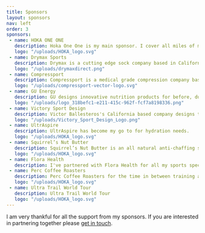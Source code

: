 ```yaml
---
title: Sponsors
layout: sponsors
nav: left
order: 3
sponsors:
 - name: HOKA ONE ONE
   description: Hoka One One is my main sponsor. I cover all miles of my training and racing in a wide array of neutral shoes in the line. My favorite Hoka One One shoes are the Clifton, Clayton, Bondi, Speedgoat, Challenger ATR, Tracer, and Speed Instinct. The Ora Slide is my favorite recovery footwear.
   logo: "/uploads/HOKA_logo.svg"
 - name: Drymax Sports
   description: Drymax is a cutting edge sock company based in California. The socks have unique technology that keeps the feet dry, comfortable, and blister free in all conditions. Try the Max Protection Running and Hot Weather Running models.
   logo: "/uploads/drymaxdirect.png"
 - name: Compressport
   description: Compressport is a medical grade compression company based in Switzerland. I wear the R2 Calf Sleeves while training, racing, and recovering.
   logo: "/uploads/compressport-vector-logo.svg"
 - name: GU Energy
   description: GU designs innovative nutrition products for before, during, and after competition. I use the Roctane Gels and Sportsdrink during training and racing. The new Stroopwaffel is a perfect pre-activity snack. The Blueberry Pomegranate Chews are my favorite solid food during activity.
   logo: "/uploads/logo_318befc1-e211-415c-962f-fcf7a8198336.png"
 - name: Victory Sport Design
   description: Victor Ballesteros's California based company designs the highest quality travel and "drop" bags. The bags come in many sizes, designed to be used both on and off the race course. The Bear III and Grizzly pair very well as travel bags during air travel.
   logo: "/uploads/Victory_Sport_Design_Logo.png"
 - name: UltrAspire
   description: UltrAspire has become my go to for hydration needs.
   logo: "/uploads/HOKA_logo.svg"
 - name: Squirrel’s Nut Butter
   description: Squirrel’s Nut Butter is an all natural anti-chaffing skin salve that enables me to run in comfort.
   logo: "/uploads/HOKA_logo.svg"
 - name: Flora Health
   description: I've partnered with Flora Health for all my sports specific oils and fermented greens added to my diet. Udo's Oil, Omega Sport+ Oil, and Green Blend are the products I use most frequently. The Flora Baobites are great pre/post run snacks.
 - name: Perc Coffee Roasters
   description: Perc Coffee Roasters for the time in between training and racing. Roasted and brewed right here in Savannah by Philip Brown. I highly recommend their Ethopian roasts and if you can swing by their shop be sure to grab an espresso tonic.
   logo: "/uploads/HOKA_logo.svg"
 - name: Ultra Trail World Tour
   description: Ultra Trail World Tour
   logo: "/uploads/HOKA_logo.svg"
---
```


I am very thankful for all the support from my sponsors. If you are interested in partnering together please [get in touch](/contact).
